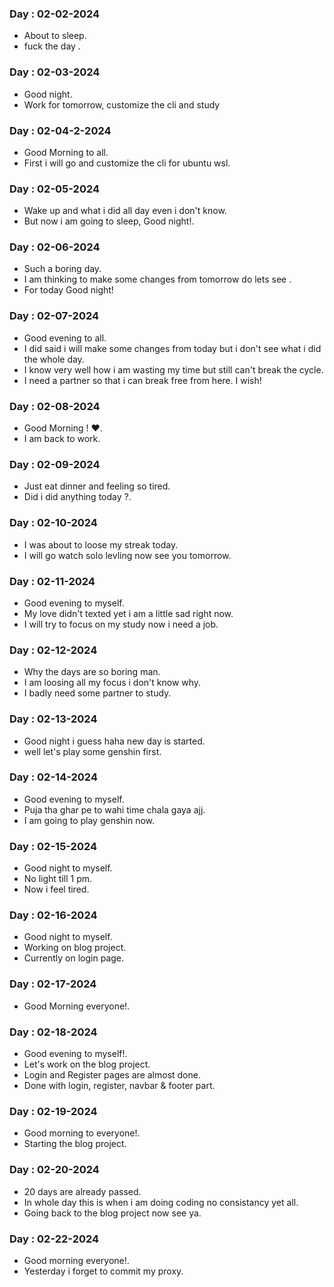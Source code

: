 ### Day : 02-02-2024

-   About to sleep.
-   fuck the day .

### Day : 02-03-2024

-   Good night.
-   Work for tomorrow, customize the cli and study

### Day : 02-04-2-2024

-   Good Morning to all.
-   First i will go and customize the cli for ubuntu wsl.

### Day : 02-05-2024

-   Wake up and what i did all day even i don't know.
-   But now i am going to sleep, Good night!.

### Day : 02-06-2024

-   Such a boring day.
-   I am thinking to make some changes from tomorrow do lets see .
-   For today Good night!

### Day : 02-07-2024

-   Good evening to all.
-   I did said i will make some changes from today but i don't see what i did the whole day.
-   I know very well how i am wasting my time but still can't break the cycle.
-   I need a partner so that i can break free from here. I wish!

### Day : 02-08-2024

-   Good Morning ! ❤.
-   I am back to work.

### Day : 02-09-2024

-   Just eat dinner and feeling so tired.
-   Did i did anything today ?.

### Day : 02-10-2024

-   I was about to loose my streak today.
-   I will go watch solo levling now see you tomorrow.

### Day : 02-11-2024

-   Good evening to myself.
-   My love didn't texted yet i am a little sad right now.
-   I will try to focus on my study now i need a job.

### Day : 02-12-2024

-   Why the days are so boring man.
-   I am loosing all my focus i don't know why.
-   I badly need some partner to study.

### Day : 02-13-2024

-   Good night i guess haha new day is started.
-   well let's play some genshin first.

### Day : 02-14-2024

-   Good evening to myself.
-   Puja tha ghar pe to wahi time chala gaya ajj.
-   I am going to play genshin now.

### Day : 02-15-2024

-   Good night to myself.
-   No light till 1 pm.
-   Now i feel tired.

### Day : 02-16-2024

-   Good night to myself.
-   Working on blog project.
-   Currently on login page.

### Day : 02-17-2024

-   Good Morning everyone!.

### Day : 02-18-2024

-   Good evening to myself!.
-   Let's work on the blog project.
-   Login and Register pages are almost done.
-   Done with login, register, navbar & footer part.

### Day : 02-19-2024

-   Good morning to everyone!.
-   Starting the blog project.

### Day : 02-20-2024

-   20 days are already passed.
-   In whole day this is when i am doing coding no consistancy yet all.
-   Going back to the blog project now see ya.

### Day : 02-22-2024

-   Good morning everyone!.
-   Yesterday i forget to commit my proxy.
